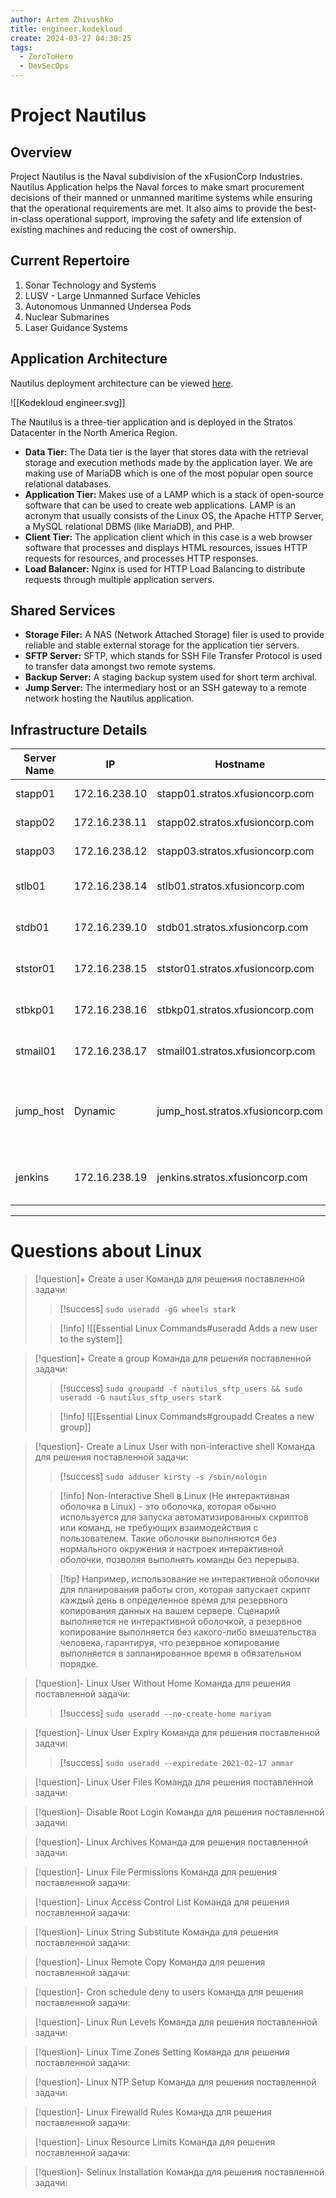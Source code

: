 ```yaml
---
author: Artem Zhivushko
title: engineer.kodekloud
create: 2024-03-27 04:30:25
tags:
  - ZeroToHero
  - DevSecOps
---
```


# Project Nautilus

## Overview
Project Nautilus is the Naval subdivision of the xFusionCorp Industries. Nautilus Application helps the Naval forces to make smart procurement decisions of their manned or unmanned maritime systems while ensuring that the operational requirements are met. It also aims to provide the best-in-class operational support, improving the safety and life extension of existing machines and reducing the cost of ownership.

## Current Repertoire
1. Sonar Technology and Systems
1. LUSV - Large Unmanned Surface Vehicles
1. Autonomous Unmanned Undersea Pods
1. Nuclear Submarines
1. Laser Guidance Systems

## Application Architecture
Nautilus deployment architecture can be viewed [here](https://lucid.app/lucidchart/58e22de2-c446-4b49-ae0f-db79a3318e97/edit?shared=print_r%28%271300672594%27%29%3Bprint%2872%29%3Bprint_r%28%277882648558%27%29%3B&page=0_0#).

![[Kodekloud engineer.svg]]

The Nautilus is a three-tier application and is deployed in the Stratos Datacenter in the North America Region.

* **Data Tier:** The Data tier is the layer that stores data with the retrieval storage and execution methods made by the application layer. We are making use of MariaDB which is one of the most popular open source relational databases.
* **Application Tier:** Makes use of a LAMP which is a stack of open-source software that can be used to create web applications. LAMP is an acronym that usually consists of the Linux OS, the Apache HTTP Server, a MySQL relational DBMS (like MariaDB), and PHP.
* **Client Tier:** The application client which in this case is a web browser software that processes and displays HTML resources, issues HTTP requests for resources, and processes HTTP responses.
* **Load Balancer:** Nginx is used for HTTP Load Balancing to distribute requests through multiple application servers.

## Shared Services
* **Storage Filer:** A NAS (Network Attached Storage) filer is used to provide reliable and stable external storage for the application tier servers.
* **SFTP Server:** SFTP, which stands for SSH File Transfer Protocol is used to transfer data amongst two remote systems.
* **Backup Server:** A staging backup system used for short term archival.
* **Jump Server:** The intermediary host or an SSH gateway to a remote network hosting the Nautilus application.

## Infrastructure Details
| Server Name | IP            | Hostname                          | **User**    | **Password**   | Purpose                        |
| ----------- | ------------- | --------------------------------- | ------- | ---------- | ------------------------------ |
| stapp01     | 172.16.238.10 | stapp01.stratos.xfusioncorp.com   | **tony**    | **Ir0nM@n**    | Nautilus App 1                 |
| stapp02     | 172.16.238.11 | stapp02.stratos.xfusioncorp.com   | **steve**   | **Am3ric@**    | Nautilus App 2                 |
| stapp03     | 172.16.238.12 | stapp03.stratos.xfusioncorp.com   | **banner**  | **BigGr33n**   | Nautilus App 3                 |
| stlb01      | 172.16.238.14 | stlb01.stratos.xfusioncorp.com    | **loki**    | **Mischi3f**   | Nautilus HTTP LBR              |
| stdb01      | 172.16.239.10 | stdb01.stratos.xfusioncorp.com    | **peter**   | **Sp!dy**      | Nautilus DB Server             |
| ststor01    |	172.16.238.15 |	ststor01.stratos.xfusioncorp.com  |	**natasha** | **Bl@kW**      | Nautilus Storage Server        |
| stbkp01     | 172.16.238.16 | stbkp01.stratos.xfusioncorp.com   | **clint**   | **H@wk3y3**    | Nautilus Backup Server         |
| stmail01    | 172.16.238.17 | stmail01.stratos.xfusioncorp.com  | **groot**   | **Gr00T123**   | Nautilus Mail Server           |
| jump_host   | Dynamic       | jump_host.stratos.xfusioncorp.com | **thor**    | **mjolnir123** | Jump Server to Access Stork DC |
| jenkins     | 172.16.238.19 | jenkins.stratos.xfusioncorp.com   | **jenkins** | **j@rv!s**     | Jenkins Server for CI/CD       |

---

# Questions about Linux

> [!question]+ Create a user
> Команда для решения поставленной задачи:
> > [!success] `sudo useradd -gG wheels stark`
> 
> > [!info] ![[Essential Linux Commands#useradd Adds a new user to the system]]
> 

> [!question]+ Create a group
> Команда для решения поставленной задачи:
> > [!success] `sudo groupadd -f nautilus_sftp_users && sudo useradd -G nautilus_sftp_users stark`
> 
> > [!info] ![[Essential Linux Commands#groupadd Creates a new group]]
> 

> [!question]- Create a Linux User with non-interactive shell
> Команда для решения поставленной задачи:
> > [!success] `sudo adduser kirsty -s /sbin/nologin`
> 
> > [!info] Non-Interactive Shell в Linux (Не интерактивная оболочка в Linux)
> > \- это оболочка, которая обычно используется для запуска автоматизированных скриптов или команд, не требующих взаимодействия с пользователем. Такие оболочки выполняются без нормального окружения и настроек интерактивной оболочки, позволяя выполнять команды без перерыва.
> 
> > [!tip] Например,
> > использование не интерактивной оболочки для планирования работы cron, которая запускает скрипт каждый день в определенное время для резервного копирования данных на вашем сервере. Сценарий выполняется не интерактивной оболочкой, а резервное копирование выполняется без какого-либо вмешательства человека, гарантируя, что резервное копирование выполняется в запланированное время в обязательном порядке.
> 

> [!question]- Linux User Without Home
> Команда для решения поставленной задачи: 
> > [!success] `sudo useradd --no-create-home mariyam`
>

> [!question]- Linux User Expiry
> Команда для решения поставленной задачи:
> > [!success] `sudo useradd --expiredate 2021-02-17 ammar`
> 

> [!question]- Linux User Files
> Команда для решения поставленной задачи:
> 

> [!question]- Disable Root Login
> Команда для решения поставленной задачи:
> 

> [!question]- Linux Archives
> Команда для решения поставленной задачи:
> 

> [!question]- Linux File Permissions
> Команда для решения поставленной задачи:
> 

> [!question]- Linux Access Control List
> Команда для решения поставленной задачи:
> 

> [!question]- Linux String Substitute
> Команда для решения поставленной задачи:
> 

> [!question]- Linux Remote Copy
> Команда для решения поставленной задачи:
> 

> [!question]- Cron schedule deny to users
> Команда для решения поставленной задачи:
> 

> [!question]- Linux Run Levels
> Команда для решения поставленной задачи:
> 

> [!question]- Linux Time Zones Setting
> Команда для решения поставленной задачи:
> 

> [!question]- Linux NTP Setup
> Команда для решения поставленной задачи:
> 

> [!question]- Linux Firewalld Rules
> Команда для решения поставленной задачи:
> 

> [!question]- Linux Resource Limits
> Команда для решения поставленной задачи:
> 

> [!question]- Selinux Installation
> Команда для решения поставленной задачи:
> 


